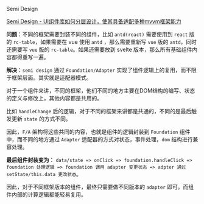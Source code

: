 Semi Design

[Semi Design - UI组件库如何分层设计，使其具备适配多种mvvm框架能力](https://bytedance.feishu.cn/wiki/wikcnOVYexosCS1Rmvb5qCsWT1f)


**问题**：不同的框架需要封装不同的组件，比如 `antd(react)` 需要使用到 `react` 版的 `rc-table`，如果需要在 vue 使用 `antd` ，那么需要重新写 `vue` 版的 `antd`，同时还需要写 `vue` 版的 `rc-table`。如果还需要放到 svelte 版本，那么所有基础组件内容都得重写一遍。

**解决**：`semi design` 通过 `Foundation/Adapter` 实现了组件逻辑上的复用，而不限于框架层面。其实就是适配器模式。

对于一个组件来讲，不同的框架，他们不同的地方主要在DOM结构的编写、状态的定义与修改上，其他内容都是共用的。

比如 `handleChange` 后的逻辑，对于不同的框架来讲都是共通的，不同的是最后触发更新 `state` 的方式不同。

因此，`F/A` 架构将这些共同的内容，也就是组件的逻辑封装到 `Foundation` 组件中，而不同的地方通过 `Adapter` 适配器的方式对状态，事件处理，`dom` 结构进行兼容处理。

**最后组件封装变为**： `data/state => onClick => foundation.handleClick => foundation 处理逻辑 => foundation 调用 adapter 变更状态 => adpter 通过 setState/this.data 更改状态`。

因此，对于不同框架版本的组件，最终只需要做不同版本的 `adapter` 即可。而组件内部的计算逻辑都能轻易复用。

